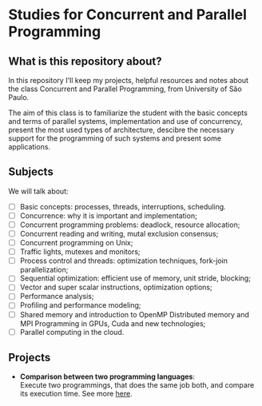 # Studies for Concurrent and Parallel Programming

## What is this repository about?

In this repository I'll keep my projects, helpful resources and notes about the class Concurrent and Parallel Programming, from University of São Paulo.

The aim of this class is to familiarize the student with the basic concepts and terms of parallel systems, implementation and use of concurrency, present the most used types of architecture, descibre the necessary support for the programming of such systems and present some applications.

## Subjects

We will talk about:
- [ ] Basic concepts: processes, threads, interruptions, scheduling.
- [ ] Concurrence: why it is important and implementation;
- [ ] Concurrent programming problems: deadlock, resource allocation;
- [ ] Concurrent reading and writing, mutal exclusion consensus;
- [ ] Concurrent programming on Unix;
- [ ] Traffic lights, mutexes and monitors;
- [ ] Process control and threads: optimization techniques, fork-join parallelization;
- [ ] Sequential optimization: efficient use of memory, unit stride, blocking;
- [ ] Vector and super scalar instructions, optimization options;
- [ ] Performance analysis;
- [ ] Profiling and performance modeling;
- [ ] Shared memory and introduction to OpenMP Distributed memory and MPI Programming in GPUs, Cuda and new technologies;
- [ ] Parallel computing in the cloud.

## Projects

- **Comparison between two programming languages**:  
Execute two programmings, that does the same job both, and compare its execution time. See more [here](projects/comparision-two-languages).